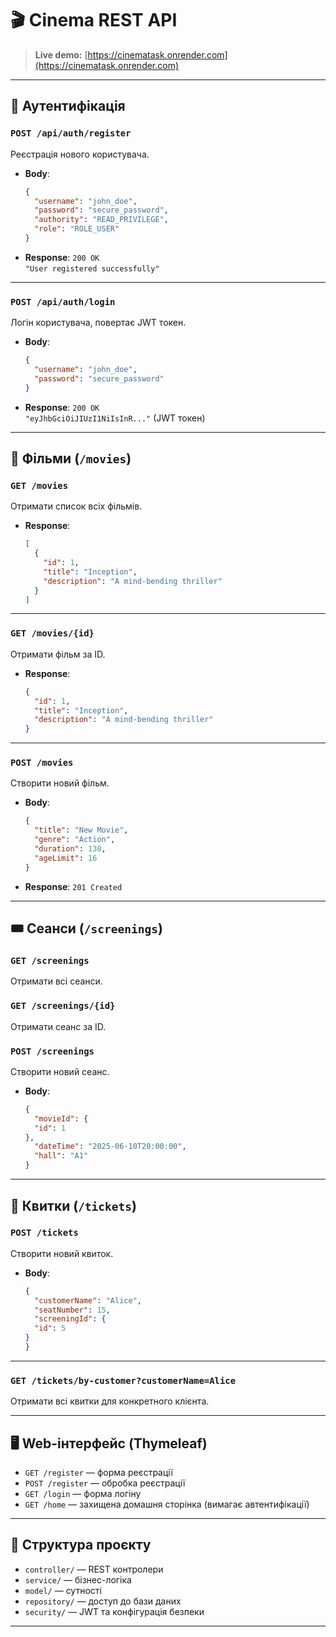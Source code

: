 # 🎬 Cinema REST API

> **Live demo:** [https://cinematask.onrender.com](https://cinematask.onrender.com)

---

## 🔐 Аутентифікація

### `POST /api/auth/register`
Реєстрація нового користувача.

- **Body**:
  ```json
  {
    "username": "john_doe",
    "password": "secure_password",
    "authority": "READ_PRIVILEGE",
    "role": "ROLE_USER"
  }
  ```
- **Response**: `200 OK`  
  `"User registered successfully"`

---

### `POST /api/auth/login`
Логін користувача, повертає JWT токен.

- **Body**:
  ```json
  {
    "username": "john_doe",
    "password": "secure_password"
  }
  ```
- **Response**: `200 OK`  
  `"eyJhbGciOiJIUzI1NiIsInR..."` (JWT токен)

---

## 🎥 Фільми (`/movies`)

### `GET /movies`
Отримати список всіх фільмів.

- **Response**:
  ```json
  [
    {
      "id": 1,
      "title": "Inception",
      "description": "A mind-bending thriller"
    }
  ]
  ```

---

### `GET /movies/{id}`
Отримати фільм за ID.

- **Response**:
  ```json
  {
    "id": 1,
    "title": "Inception",
    "description": "A mind-bending thriller"
  }
  ```

---

### `POST /movies`
Створити новий фільм.

- **Body**:
  ```json
  {
    "title": "New Movie",
    "genre": "Action",
    "duration": 130,
    "ageLimit": 16
  }
  ```

- **Response**: `201 Created`

---

## 🎟️ Сеанси (`/screenings`)

### `GET /screenings`
Отримати всі сеанси.

### `GET /screenings/{id}`
Отримати сеанс за ID.

### `POST /screenings`
Створити новий сеанс.

- **Body**:
  ```json
  {
    "movieId": {
    "id": 1
  },
    "dateTime": "2025-06-10T20:00:00",
    "hall": "A1"
  }
  ```

---

## 🧾 Квитки (`/tickets`)

### `POST /tickets`
Створити новий квиток.

- **Body**:
  ```json
  {
    "customerName": "Alice",
    "seatNumber": 15,
    "screeningId": {
    "id": 5
  }
  }
  ```

---

### `GET /tickets/by-customer?customerName=Alice`
Отримати всі квитки для конкретного клієнта.

---

## 🖥️ Web-інтерфейс (Thymeleaf)

- `GET /register` — форма реєстрації
- `POST /register` — обробка реєстрації
- `GET /login` — форма логіну
- `GET /home` — захищена домашня сторінка (вимагає автентифікації)

---

## 📂 Структура проєкту

- `controller/` — REST контролери
- `service/` — бізнес-логіка
- `model/` — сутності
- `repository/` — доступ до бази даних
- `security/` — JWT та конфігурація безпеки

---
